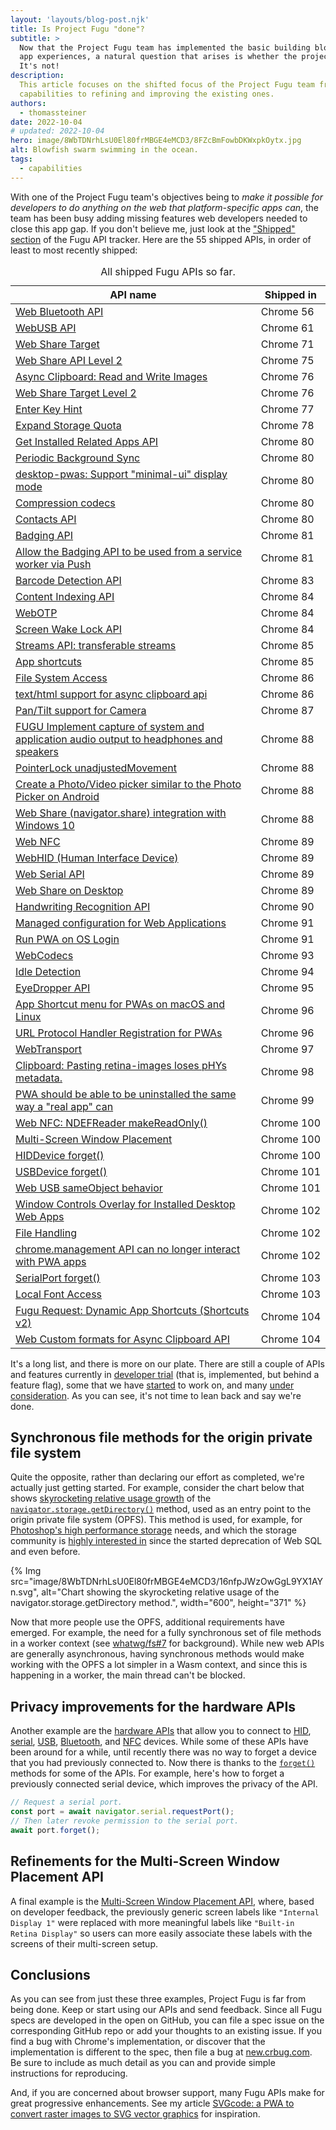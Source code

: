 ```yaml
---
layout: 'layouts/blog-post.njk'
title: Is Project Fugu "done"?
subtitle: >
  Now that the Project Fugu team has implemented the basic building blocks for creating advanced web
  app experiences, a natural question that arises is whether the project is "done". Spoiler alert:
  It's not!
description:
  This article focuses on the shifted focus of the Project Fugu team from implementing new
  capabilities to refining and improving the existing ones.
authors:
  - thomassteiner
date: 2022-10-04
# updated: 2022-10-04
hero: image/8WbTDNrhLsU0El80frMBGE4eMCD3/8FZcBmFowbDKWxpkOytx.jpg
alt: Blowfish swarm swimming in the ocean.
tags:
  - capabilities
---
```


With one of the Project Fugu team's objectives being to _make it possible for developers to do
anything on the web that platform-specific apps can_, the team has been busy adding missing features
web developers needed to close this app gap. If you don't believe me, just look at the
["Shipped" section](https://fugu-tracker.web.app/#shipped) of the Fugu API tracker. Here are the 55
shipped APIs, in order of least to most recently shipped:

<div class="table-wrapper scrollbar">
  <table>
    <thead>
      <tr>
        <th>API name</th>
        <th>Shipped in</th>
      </tr>
    </thead>
    <tbody>
      <tr><td><a href="https://crbug.com/419413">Web Bluetooth API</a></td><td>Chrome&nbsp;56</td></tr>
      <tr><td><a href="https://crbug.com/492204">WebUSB API</a></td><td>Chrome&nbsp;61</td></tr>
      <tr><td><a href="https://crbug.com/668389">Web Share Target</a></td><td>Chrome&nbsp;71</td></tr>
      <tr><td><a href="https://crbug.com/903010">Web Share API Level 2</a></td><td>Chrome&nbsp;75</td></tr>
      <tr><td><a href="https://crbug.com/150835">Async Clipboard: Read and Write Images</a></td><td>Chrome&nbsp;76</td></tr>
      <tr><td><a href="https://crbug.com/885313">Web Share Target Level 2</a></td><td>Chrome&nbsp;76</td></tr>
      <tr><td><a href="https://crbug.com/634330">Enter Key Hint</a></td><td>Chrome&nbsp;77</td></tr>
      <tr><td><a href="https://crbug.com/897276">Expand Storage Quota</a></td><td>Chrome&nbsp;78</td></tr>
      <tr><td><a href="https://crbug.com/895854">Get Installed Related Apps API</a></td><td>Chrome&nbsp;80</td></tr>
      <tr><td><a href="https://crbug.com/925297">Periodic Background Sync</a></td><td>Chrome&nbsp;80</td></tr>
      <tr><td><a href="https://crbug.com/1007151">desktop-pwas: Support "minimal-ui" display mode</a></td><td>Chrome&nbsp;80</td></tr>
      <tr><td><a href="https://crbug.com/897298">Compression codecs</a></td><td>Chrome&nbsp;80</td></tr>
      <tr><td><a href="https://crbug.com/860467">Contacts API</a></td><td>Chrome&nbsp;80</td></tr>
      <tr><td><a href="https://crbug.com/719176">Badging API</a></td><td>Chrome&nbsp;81</td></tr>
      <tr><td><a href="https://crbug.com/937720">Allow the Badging API to be used from a service worker via Push</a></td><td>Chrome&nbsp;81</td></tr>
      <tr><td><a href="https://crbug.com/659138">Barcode Detection API</a></td><td>Chrome&nbsp;83</td></tr>
      <tr><td><a href="https://crbug.com/973844">Content Indexing API</a></td><td>Chrome&nbsp;84</td></tr>
      <tr><td><a href="https://crbug.com/670299">WebOTP</a></td><td>Chrome&nbsp;84</td></tr>
      <tr><td><a href="https://crbug.com/257511">Screen Wake Lock API</a></td><td>Chrome&nbsp;84</td></tr>
      <tr><td><a href="https://crbug.com/894838">Streams API: transferable streams</a></td><td>Chrome&nbsp;85</td></tr>
      <tr><td><a href="https://crbug.com/955497">App shortcuts</a></td><td>Chrome&nbsp;85</td></tr>
      <tr><td><a href="https://crbug.com/853326">File System Access</a></td><td>Chrome&nbsp;86</td></tr>
      <tr><td><a href="https://crbug.com/931839">text/html support for async clipboard api</a></td><td>Chrome&nbsp;86</td></tr>
      <tr><td><a href="https://crbug.com/934063">Pan/Tilt support for Camera</a></td><td>Chrome&nbsp;87</td></tr>
      <tr><td><a href="https://crbug.com/1136480">FUGU Implement capture of system and application audio output to headphones and speakers </a></td><td>Chrome&nbsp;88</td></tr>
      <tr><td><a href="https://crbug.com/982379">PointerLock unadjustedMovement</a></td><td>Chrome&nbsp;88</td></tr>
      <tr><td><a href="https://crbug.com/895776">Create a Photo/Video picker similar to the Photo Picker on Android</a></td><td>Chrome&nbsp;88</td></tr>
      <tr><td><a href="https://crbug.com/1035527">Web Share (navigator.share) integration with Windows 10</a></td><td>Chrome&nbsp;88</td></tr>
      <tr><td><a href="https://crbug.com/520391">Web NFC</a></td><td>Chrome&nbsp;89</td></tr>
      <tr><td><a href="https://crbug.com/890096">WebHID (Human Interface Device)</a></td><td>Chrome&nbsp;89</td></tr>
      <tr><td><a href="https://crbug.com/884928">Web Serial API</a></td><td>Chrome&nbsp;89</td></tr>
      <tr><td><a href="https://crbug.com/770595">Web Share on Desktop</a></td><td>Chrome&nbsp;89</td></tr>
      <tr><td><a href="https://crbug.com/1207667">Handwriting Recognition API</a></td><td>Chrome&nbsp;90</td></tr>
      <tr><td><a href="https://crbug.com/1141849">Managed configuration for Web Applications</a></td><td>Chrome&nbsp;91</td></tr>
      <tr><td><a href="https://crbug.com/897302">Run PWA on OS Login</a></td><td>Chrome&nbsp;91</td></tr>
      <tr><td><a href="https://crbug.com/897297">WebCodecs</a></td><td>Chrome&nbsp;93</td></tr>
      <tr><td><a href="https://crbug.com/878979">Idle Detection</a></td><td>Chrome&nbsp;94</td></tr>
      <tr><td><a href="https://crbug.com/897309">EyeDropper API</a></td><td>Chrome&nbsp;95</td></tr>
      <tr><td><a href="https://crbug.com/1069293">App Shortcut menu for PWAs on macOS and Linux</a></td><td>Chrome&nbsp;96</td></tr>
      <tr><td><a href="https://crbug.com/1019239">URL Protocol Handler Registration for PWAs </a></td><td>Chrome&nbsp;96</td></tr>
      <tr><td><a href="https://crbug.com/1011392">WebTransport</a></td><td>Chrome&nbsp;97</td></tr>
      <tr><td><a href="https://crbug.com/698793">Clipboard: Pasting retina-images loses pHYs metadata.</a></td><td>Chrome&nbsp;98</td></tr>
      <tr><td><a href="https://crbug.com/957043">PWA should be able to be uninstalled the same way a "real app" can</a></td><td>Chrome&nbsp;99</td></tr>
      <tr><td><a href="https://crbug.com/1275576">Web NFC: NDEFReader makeReadOnly()</a></td><td>Chrome&nbsp;100</td></tr>
      <tr><td><a href="https://crbug.com/897300">Multi-Screen Window Placement</a></td><td>Chrome&nbsp;100</td></tr>
      <tr><td><a href="https://crbug.com/1279822">HIDDevice forget()</a></td><td>Chrome&nbsp;100</td></tr>
      <tr><td><a href="https://crbug.com/1299351">USBDevice forget()</a></td><td>Chrome&nbsp;101</td></tr>
      <tr><td><a href="https://crbug.com/1274922">Web USB sameObject behavior</a></td><td>Chrome&nbsp;101</td></tr>
      <tr><td><a href="https://crbug.com/937121">Window Controls Overlay for Installed Desktop Web Apps</a></td><td>Chrome&nbsp;102</td></tr>
      <tr><td><a href="https://crbug.com/829689">File Handling</a></td><td>Chrome&nbsp;102</td></tr>
      <tr><td><a href="https://crbug.com/1310149">chrome.management API can no longer interact with PWA apps</a></td><td>Chrome&nbsp;102</td></tr>
      <tr><td><a href="https://crbug.com/1312010">SerialPort forget()</a></td><td>Chrome&nbsp;103</td></tr>
      <tr><td><a href="https://crbug.com/535764">Local Font Access</a></td><td>Chrome&nbsp;103</td></tr>
      <tr><td><a href="https://crbug.com/1327857">Fugu Request: Dynamic App Shortcuts (Shortcuts v2)</a></td><td>Chrome&nbsp;104</td></tr>
      <tr><td><a href="https://crbug.com/106449">Web Custom formats for Async Clipboard API</a></td><td>Chrome&nbsp;104</td></tr>
</tbody>
    <caption>
      All shipped Fugu APIs so far.
    </caption>
  </table>
</div>

It's a long list, and there is more on our plate. There are still a couple of APIs and features
currently in [developer trial](https://fugu-tracker.web.app/#developer-trial) (that is, implemented,
but behind a feature flag), some that we have [started](https://fugu-tracker.web.app/#started) to
work on, and many [under consideration](https://fugu-tracker.web.app/#under-consideration). As you
can see, it's not time to lean back and say we're done.

## Synchronous file methods for the origin private file system

Quite the opposite, rather than declaring our effort as completed, we're actually just getting
started. For example, consider the chart below that shows
[skyrocketing relative usage growth](https://chromestatus.com/metrics/feature/timeline/popularity/3428)
of the
[`navigator.storage.getDirectory()`](https://fs.spec.whatwg.org/#dom-storagemanager-getdirectory)
method, used as an entry point to the origin private file system (OPFS). This method is used, for
example, for
[Photoshop's high performance storage](https://web.dev/ps-on-the-web/#high-performance-storage)
needs, and which the storage community is
[highly interested in](/blog/deprecating-web-sql/#rationale-for-leaving-storage-to-web-developers)
since the started deprecation of Web SQL and even before.

{% Img src="image/8WbTDNrhLsU0El80frMBGE4eMCD3/16nfpJWzOwGgL9YX1AYn.svg", alt="Chart showing the skyrocketing relative usage of the navigator.storage.getDirectory method.", width="600", height="371" %}

Now that more people use the OPFS, additional requirements have emerged. For example, the need for a
fully synchronous set of file methods in a worker context (see
[whatwg/fs#7](https://github.com/whatwg/fs/issues/7) for background). While new web APIs are
generally asynchronous, having synchronous methods would make working with the OPFS a lot simpler in
a Wasm context, and since this is happening in a worker, the main thread can't be blocked.

## Privacy improvements for the hardware APIs

Another example are the [hardware APIs](https://web.dev/tags/devices/) that allow you to connect to
[HID](https://web.dev/hid/), [serial](https://web.dev/serial/), [USB](https://web.dev/usb/),
[Bluetooth](https://web.dev/bluetooth/), and [NFC](https://web.dev/nfc/) devices. While some of
these APIs have been around for a while, until recently there was no way to forget a device that you
had previously connected to. Now there is thanks to the
[`forget()`](https://wicg.github.io/serial/#forget-method) methods for some of the APIs. For
example, here's how to forget a previously connected serial device, which improves the privacy of
the API.

```js
// Request a serial port.
const port = await navigator.serial.requestPort();
// Then later revoke permission to the serial port.
await port.forget();
```

## Refinements for the Multi-Screen Window Placement API

A final example is the
[Multi-Screen Window Placement API](https://web.dev/multi-screen-window-placement/), where, based on
developer feedback, the previously generic screen labels like `"Internal Display 1"` were replaced
with more meaningful labels like `"Built-in Retina Display"` so users can more easily associate
these labels with the screens of their multi-screen setup.

## Conclusions

As you can see from just these three examples, Project Fugu is far from being done. Keep or start
using our APIs and send feedback. Since all Fugu specs are developed in the open on GitHub, you can
file a spec issue on the corresponding GitHub repo or add your thoughts to an existing issue. If you
find a bug with Chrome's implementation, or discover that the implementation is different to the
spec, then file a bug at [new.crbug.com](https://new.crbug.com). Be sure to include as much detail
as you can and provide simple instructions for reproducing.

And, if you are concerned about browser support, many Fugu APIs make for great progressive
enhancements. See my article
[SVGcode: a PWA to convert raster images to SVG vector graphics](https://web.dev/svgcode/) for
inspiration.
